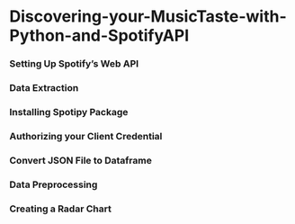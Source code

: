 # Discovering-your-MusicTaste-with-Python-and-SpotifyAPI

### Setting Up Spotify’s Web API
### Data Extraction
### Installing Spotipy Package
### Authorizing your Client Credential
### Convert JSON File to Dataframe
### Data Preprocessing
### Creating a Radar Chart

